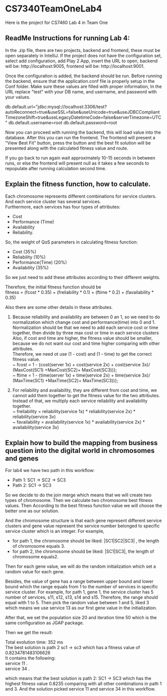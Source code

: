 # CS7340TeamOneLab4
Here is the project for CS7460 Lab 4 in Team One

## ReadMe Instructions for running Lab 4:

In the .zip file, there are two projects, backend and frontend, these must be open separately in IntelliJ.
If the project does not have the configuration set, select add configuration, add Play 2 App, insert the URL to open,
backend will be: http://localhost:9005, frontend will be: http://localhost:9001.

Once the configuration is added, the backend should be run. Before running the backend, ensure that the
application.conf file is properly setup in the Conf folder. Make sure these values are filled with proper information,
In the URL replace "test" with your DB name, and username, and password with your values.

db.default.url="jdbc:mysql://localhost:3306/test?autoReconnect=true&useSSL=false&useUnicode=true&useJDBCCompliantTimezoneShift=true&useLegacyDatetimeCode=false&serverTimezone=UTC"
db.default.username=root
db.default.password=root

Now you can proceed with running the backend, this will load value into the database. After this you can run the frontend.
The frontend will present a "View Best Fit" button, press the button and the best fit solution will be presented along with
the calculated fitness value and route.

If you go back to run again wait approximately 10-15 seconds in between runs, or else the frontend will present null
as it takes a few seconds to repopulate after running calculation second time.

## Explain the fitness function, how to calculate.

Each chromosome represents different combinations for service clusters. And each service cluster
has several services. <br>
Furthermore, each services has four types of attributes:
- Cost
- Performance (Time)
- Availability
- Reliability.

So, the weight of QoS parameters in calculating fitness function:

- Cost (35%) <br>
- Reliability (10%)<br>
- Performance(Time) (20%)<br>
- Availability (35%)<br>

So we just need to add these attributes according to their different weights.

Therefore, the initial fitness function should be <br>
fitness = (fcost * 0.35) + (freliability * 0.1) + (ftime * 0.2) + (favailability * 0.35)

Also there are some other details in these attributes.
1. Because reliability and availability are between 0 an 1, so we need to do normalization which change cost and performance(time) into 0 and 1.<br>
   Normalization should be that we need to add each service cost or time together, then divide by three max cost or time in each service clusters<br>
   Also, if cost and time are higher, the fitness value should be smaller, because we do not want our cost and time higher comparing with other attributes.<br>
   Therefore, we need ot use (1 - cost) and (1 - time) to get the correct fitness value. <br>
   ~ fcost = 1 - {cost(server 1x) + cost(service 2x) + cost(service 3x)/ (MaxCost(SC1) +MaxCost(SC2)+ MaxCost(SC3))}; <br>
   ~ ftime = 1 - {time(server 1x) + time(service 2x) + time(service 3x)/ (MaxTime(SC1) +MaxTime(SC2)+ MaxTime(SC3))}; <br>

2. For reliability and availability, they are different from cost and time, we cannot add them together to get the fitness value for the two attributes.<br>
   Instead of that, we multiply each service reliability and availability together.  <br>
   ~ freliability = reliability(service 1x) * reliability(service 2x) * reliability(service 3x) <br>
   ~ favailability = availability(service 1x) * availability(service 2x) * availability(service 3x)


## Explain how to build the mapping from business question into the digital world in chromosomes and genes
For lab4 we have two path in this workflow:
- Path 1: SC1 -> SC2 -> SC3
- Path 2: SC1 -> SC3

So we decide to do the join merge which means that we will create two types of chromosome. Then we calculate two chromosome best fitness values.
Then According to the best fitness function value we will choose the better one as our solution.

And the chromosome structure is that each gene represent different service clusters and gene value represent the service number belonged to specific service cluster which is an integer.
For example,
- for path 1, the chromosome should be liked: |SC1|SC2|SC3| , the length of chromosome equals 3.
- for path 2, the chromosome should be liked: |SC1|SC3|, the length of chromosome equals2.

Then for each gene value, we will do the random initialization which set a random value for each gene.

Besides, the value of gene has a range between upper bound and lower bound which the range equals from 1 to the number of services in specific service cluster.
For example, for path 1, gene 1, the service cluster has 5 number of services, s11, s12, s13, s14 and s15.
Therefore, the range should equal with 1 to 5. Then pick the random value between 1 and 5, liked 3 which means we use service 13 as our first gene value in the initialization.

After that, we set the population size 20 and iteration time 50 which is the same configuration as JGAP package.

Then we get the result:

Total evolution time: 352 ms <br>
The best solution is path 2 sc1 -> sc3 which has a fitness value of 0.8234781483106626 <br>
It contains the following:<br>
service 11 .<br>
service 34 .<br>

which means that the best solution is path 2: SC1 -> SC3 which has the highest fitness value 0.8235 comparing with all other combinations in path 1 and 3.
And the solution picked service 11 and service 34 in this workflow.



